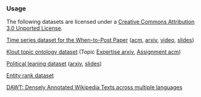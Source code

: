 ### Usage ###
The following datasets are licensed under a [Creative Commons Attribution 3.0 Unported License](http://creativecommons.org/licenses/by/3.0/).

[Time series dataset for the When-to-Post Paper](when_to_post/README.md)    ([acm](http://dl.acm.org/citation.cfm?id=2783258.2788584), [arxiv](http://arxiv.org/pdf/1506.02089.pdf), [video](https://www.youtube.com/watch?v=RN7z6W_EwqM), [slides](http://www.slideshare.net/sofrasofra/bids2015-when-to-post-on-social-media-2))

[Klout topic ontology dataset](klout_topic_ontology/README.md) (Topic [Expertise arxiv](https://arxiv.org/pdf/1608.09002v1.pdf), [Assignment acm](http://dl.acm.org/citation.cfm?id=2623350))

[Political leaning dataset](political_leaning/README.md) ([arxiv](https://arxiv.org/pdf/1607.02501.pdf), [slides](http://www.slideshare.net/sofrasofra/actionable-and-political-text-classification-using-word-embeddings-and-lstm))

[Entity rank dataset](entity_rank/README.md)

[DAWT: Densely Annotated Wikipedia Texts across multiple languages](https://github.com/klout/opendata/blob/master/wiki_annotation/README.md)
